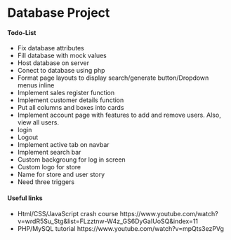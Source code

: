 <!DOCTYPE html>
<html>
<head></head>
<body>
<h1>Database Project</h1>
<h4>Todo-List</h4>
<ul>
<li>Fix database attributes</li>
<li>Fill database with mock values</li>
<li>Host database on server</li>
<li>Conect to database using php</li>
<li>Format page layouts to display search/generate button/Dropdown menus inline</li>
<li>Implement sales register function</li>
<li>Implement customer details function</li>
<li>Put all columns and boxes into cards</li>
<li>Implement account page with features to add and remove users. Also, view all users.</li>
<li>login</li>
<li>Logout</li>
<li>Implement active tab on navbar</li>
<li>Implement search bar</li>
<li>Custom backgroung for log in screen</li>
<li>Custom logo for store</li>
<li>Name for store and user story</li>
<li>Need three triggers</li>
</ul>

<h4>Useful links</h4>
<ul>
<li>Html/CSS/JavaScript crash course https://www.youtube.com/watch?v=wrdR5Su_Stg&list=FLzztnw-W4z_GS6DyGaIUoSQ&index=11</li>
<li>PHP/MySQL tutorial https://www.youtube.com/watch?v=mpQts3ezPVg</li>
</ul>
</body>
</html>